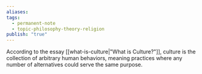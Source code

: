 ```yaml
---
aliases: 
tags:
  - permanent-note
  - topic-philosophy-theory-religion
publish: "true"
---
```

According to the essay [[what-is-culture|"What is Culture?"]], culture is the collection of arbitrary human behaviors, meaning practices where any number of alternatives could serve the same purpose. 